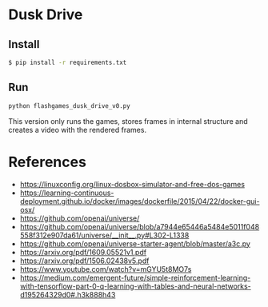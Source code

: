 Dusk Drive
==========
Install
-------
```bash
$ pip install -r requirements.txt
```
Run
---
```bash
python flashgames_dusk_drive_v0.py
```
This version only runs the games, stores frames in internal structure and creates
a video with the rendered frames.


References
==========
* https://linuxconfig.org/linux-dosbox-simulator-and-free-dos-games
* https://learning-continuous-deployment.github.io/docker/images/dockerfile/2015/04/22/docker-gui-osx/
* https://github.com/openai/universe/
* https://github.com/openai/universe/blob/a7944e65446a5484e5011f048558f312e907da61/universe/__init__.py#L302-L1338
* https://github.com/openai/universe-starter-agent/blob/master/a3c.py
* https://arxiv.org/pdf/1609.05521v1.pdf
* https://arxiv.org/pdf/1506.02438v5.pdf
* https://www.youtube.com/watch?v=mGYU5t8MO7s
* https://medium.com/emergent-future/simple-reinforcement-learning-with-tensorflow-part-0-q-learning-with-tables-and-neural-networks-d195264329d0#.h3k888h43
